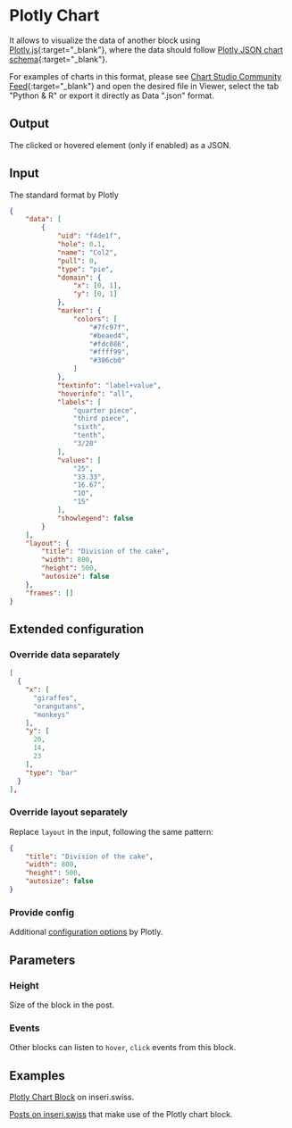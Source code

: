 # Plotly Chart

It allows to visualize the data of another block using [Plotly.js](https://plotly.com/javascript/){:target="\_blank"}, where the data should follow [Plotly JSON chart schema](https://plotly.com/chart-studio-help/json-chart-schema/){:target="\_blank"}.

For examples of charts in this format, please see [Chart Studio Community Feed](https://chart-studio.plotly.com/feed/#/){:target="\_blank"} and open the desired file in Viewer, select the tab "Python & R" or export it directly as Data ".json" format.

## Output

The clicked or hovered element (only if enabled) as a JSON.

## Input

The standard format by Plotly

```json
{
	"data": [
		{
			"uid": "f4de1f",
			"hole": 0.1,
			"name": "Col2",
			"pull": 0,
			"type": "pie",
			"domain": {
				"x": [0, 1],
				"y": [0, 1]
			},
			"marker": {
				"colors": [
					"#7fc97f",
					"#beaed4",
					"#fdc086",
					"#ffff99",
					"#386cb0"
				]
			},
			"textinfo": "label+value",
			"hoverinfo": "all",
			"labels": [
				"quarter piece",
				"third piece",
				"sixth",
				"tenth",
				"3/20"
			],
			"values": [
				"25",
				"33.33",
				"16.67",
				"10",
				"15"
			],
			"showlegend": false
		}
	],
	"layout": {
		"title": "Division of the cake",
		"width": 800,
		"height": 500,
		"autosize": false
	},
	"frames": []
}
```

## Extended configuration

### Override data separately

```json
[
  {
    "x": [
      "giraffes",
      "orangutans",
      "monkeys"
    ],
    "y": [
      20,
      14,
      23
    ],
    "type": "bar"
  }
],
```

### Override layout separately

Replace `layout` in the input, following the same pattern:

```json
{
	"title": "Division of the cake",
	"width": 800,
	"height": 500,
	"autosize": false
}
```

### Provide config

Additional [configuration options](https://plotly.com/javascript/configuration-options/) by Plotly.

## Parameters

### Height

Size of the block in the post.

### Events

Other blocks can listen to `hover`, `click` events from this block.

## Examples

[Plotly Chart Block](https://inseri.swiss/2023/03/plotly-chart-block/) on inseri.swiss.

[Posts on inseri.swiss](https://inseri.swiss/tag/plotly-chart/) that make use of the Plotly chart block.
